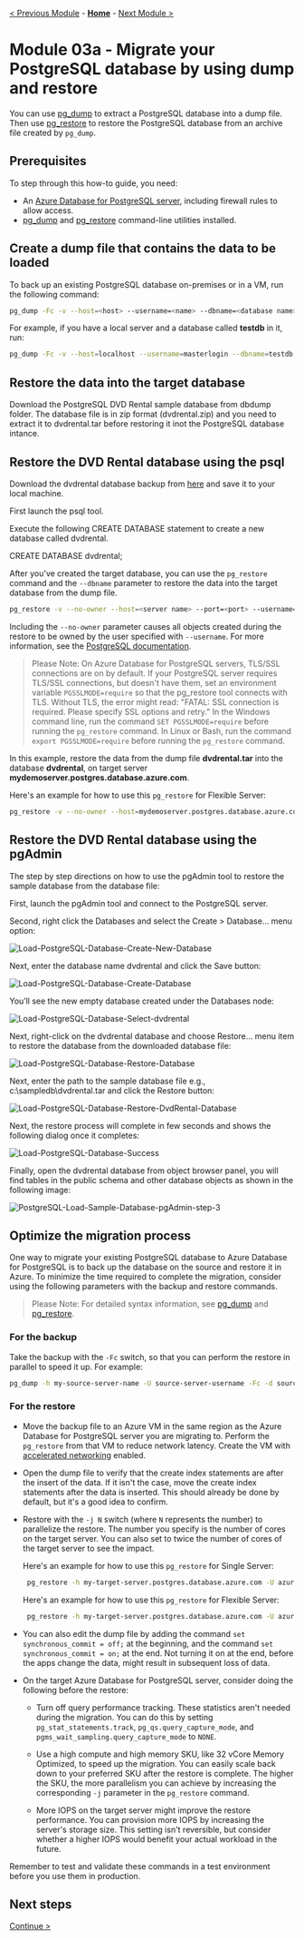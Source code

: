 [< Previous Module](../module01/CreateAzurePostGresql.md) - **[Home](../../README.md)** - [Next Module >](./how-to-migrate-using-export-and-import.md)


# Module 03a - Migrate your PostgreSQL database by using dump and restore


You can use [pg_dump](https://www.postgresql.org/docs/current/static/app-pgdump.html) to extract a PostgreSQL database into a dump file. Then use [pg_restore](https://www.postgresql.org/docs/current/static/app-pgrestore.html) to restore the PostgreSQL database from an archive file created by `pg_dump`.

## Prerequisites

To step through this how-to guide, you need:
- An [Azure Database for PostgreSQL server](../single-server/quickstart-create-server-database-portal.md), including firewall rules to allow access.
- [pg_dump](https://www.postgresql.org/docs/current/static/app-pgdump.html) and [pg_restore](https://www.postgresql.org/docs/current/static/app-pgrestore.html) command-line utilities installed.

## Create a dump file that contains the data to be loaded

To back up an existing PostgreSQL database on-premises or in a VM, run the following command:

```bash
pg_dump -Fc -v --host=<host> --username=<name> --dbname=<database name> -f <database>.dump
```
For example, if you have a local server and a database called **testdb** in it, run:

```bash
pg_dump -Fc -v --host=localhost --username=masterlogin --dbname=testdb -f testdb.dump
```

## Restore the data into the target database

Download the PostgreSQL DVD Rental sample database from dbdump folder. The database file is in zip format (dvdrental.zip) and you need to extract it to dvdrental.tar before restoring it inot the PostgreSQL database intance.

## Restore the DVD Rental database using the psql

Download the dvdrental database backup from [here](../module02/dbdump/dvdrental.sql) and save it to your local machine.

First launch the psql tool.

Execute the following CREATE DATABASE statement to create a new database called dvdrental.

CREATE DATABASE dvdrental;


After you've created the target database, you can use the `pg_restore` command and the  `--dbname` parameter to restore the data into the target database from the dump file.

```bash
pg_restore -v --no-owner --host=<server name> --port=<port> --username=<user-name> --dbname=<target database name> C:\sampledb\dvdrental.tar
```

Including the `--no-owner` parameter causes all objects created during the restore to be owned by the user specified with `--username`. For more information, see the [PostgreSQL documentation](https://www.postgresql.org/docs/9.6/static/app-pgrestore.html).

> Please Note:
> On Azure Database for PostgreSQL servers, TLS/SSL connections are on by default. If your PostgreSQL server requires TLS/SSL connections, but doesn't have them, set an environment variable `PGSSLMODE=require` so that the pg_restore tool connects with TLS. Without TLS, the error might read: "FATAL: SSL connection is required. Please specify SSL options and retry." In the Windows command line, run the command `SET PGSSLMODE=require` before running the `pg_restore` command. In Linux or Bash, run the command `export PGSSLMODE=require` before running the `pg_restore` command. 
>

In this example, restore the data from the dump file **dvdrental.tar** into the database **dvdrental**, on target server **mydemoserver.postgres.database.azure.com**.


Here's an example for how to use this `pg_restore` for Flexible Server:

```bash
pg_restore -v --no-owner --host=mydemoserver.postgres.database.azure.com --port=5432 --username=mylogin --dbname=mypgsqldb C:\sampledb\dvdrental.tar
```
## Restore the DVD Rental database using the pgAdmin

The step by step directions on how to use the pgAdmin tool to restore the sample database from the database file:

First, launch the pgAdmin tool and connect to the PostgreSQL server.

Second, right click the Databases and select the Create > Database… menu option:


![Load-PostgreSQL-Database-Create-New-Database](./image/Load-PostgreSQL-Database-Create-New-Database.png) 

Next, enter the database name dvdrental and click the Save button:

![Load-PostgreSQL-Database-Create-Database](./image/Load-PostgreSQL-Database-Create-Database.png) 

You’ll see the new empty database created under the Databases node:

![Load-PostgreSQL-Database-Select-dvdrental](./image/Load-PostgreSQL-Database-Select-dvdrental.png) 

Next, right-click on the dvdrental database and choose Restore… menu item to restore the database from the downloaded database file:

![Load-PostgreSQL-Database-Restore-Database](./image/Load-PostgreSQL-Database-Restore-Database.png) 

Next, enter the path to the sample database file e.g., c:\sampledb\dvdrental.tar and click the Restore button:

![Load-PostgreSQL-Database-Restore-DvdRental-Database](./image/Load-PostgreSQL-Database-Restore-DvdRental-Database.png) 

Next, the restore process will complete in few seconds and shows the following dialog once it completes:

![Load-PostgreSQL-Database-Success](./image/Load-PostgreSQL-Database-Success.png)

Finally, open the dvdrental database from object browser panel, you will find tables in the public schema and other database objects as shown in the following image:

![PostgreSQL-Load-Sample-Database-pgAdmin-step-3](./image/PostgreSQL-Load-Sample-Database-pgAdmin-step-3.png)


## Optimize the migration process

One way to migrate your existing PostgreSQL database to Azure Database for PostgreSQL is to back up the database on the source and restore it in Azure. To minimize the time required to complete the migration, consider using the following parameters with the backup and restore commands.

> Please Note:
> For detailed syntax information, see [pg_dump](https://www.postgresql.org/docs/current/static/app-pgdump.html) and [pg_restore](https://www.postgresql.org/docs/current/static/app-pgrestore.html).
>

### For the backup

Take the backup with the `-Fc` switch, so that you can perform the restore in parallel to speed it up. For example:

```bash
pg_dump -h my-source-server-name -U source-server-username -Fc -d source-databasename -f Z:\Data\Backups\dvdrental.dump
```

### For the restore

- Move the backup file to an Azure VM in the same region as the Azure Database for PostgreSQL server you are migrating to. Perform the `pg_restore` from that VM to reduce network latency. Create the VM with [accelerated networking](../../virtual-network/create-vm-accelerated-networking-powershell.md) enabled.

- Open the dump file to verify that the create index statements are after the insert of the data. If it isn't the case, move the create index statements after the data is inserted. This should already be done by default, but it's a good idea to confirm.

- Restore with the `-j N` switch (where `N` represents the number) to parallelize the restore. The number you specify is the number of cores on the target server. You can also set to twice the number of cores of the target server to see the impact.

    Here's an example for how to use this `pg_restore` for Single Server:

    ```bash
     pg_restore -h my-target-server.postgres.database.azure.com -U azure-postgres-username@my-target-server -j 4 -d my-target-databasename Z:\Data\Backups\dvdrental.dump
    ```

    Here's an example for how to use this `pg_restore` for Flexible Server:

    ```bash
     pg_restore -h my-target-server.postgres.database.azure.com -U azure-postgres-username -j 4 -d my-target-databasename Z:\Data\Backups\dvdrental.dump
    ```

- You can also edit the dump file by adding the command `set synchronous_commit = off;` at the beginning, and the command `set synchronous_commit = on;` at the end. Not turning it on at the end, before the apps change the data, might result in subsequent loss of data.

- On the target Azure Database for PostgreSQL server, consider doing the following before the restore:
    
  - Turn off query performance tracking. These statistics aren't needed during the migration. You can do this by setting `pg_stat_statements.track`, `pg_qs.query_capture_mode`, and `pgms_wait_sampling.query_capture_mode` to `NONE`.

  - Use a high compute and high memory SKU, like 32 vCore Memory Optimized, to speed up the migration. You can easily scale back down to your preferred SKU after the restore is complete. The higher the SKU, the more parallelism you can achieve by increasing the corresponding `-j` parameter in the `pg_restore` command.

  - More IOPS on the target server might improve the restore performance. You can provision more IOPS by increasing the server's storage size. This setting isn't reversible, but consider whether a higher IOPS would benefit your actual workload in the future.

Remember to test and validate these commands in a test environment before you use them in production.

## Next steps
[Continue >](../module02/how-to-migrate-using-export-and-import.md)


